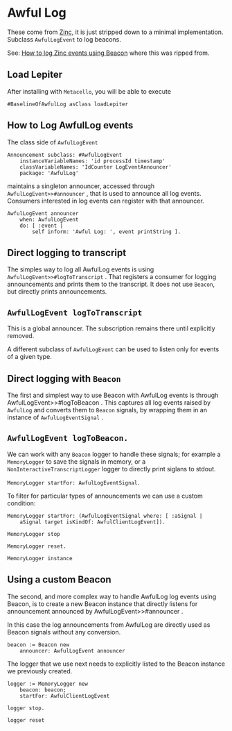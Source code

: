 # Awful Log

These come from [Zinc](https://github.com/svenvc/zinc), it is just stripped down to a minimal implementation. Subclass `AwfulLogEvent` to log beacons.

See: [How to log Zinc events using Beacon](https://book.gtoolkit.com/how-to-log-zinc-events-using-beacon-94i4898osisv77xpzco65f9tq) where this was ripped from.

## Load Lepiter				After installing with `Metacello`, you will be able to execute```#BaselineOfAwfulLog asClass loadLepiter```

## How to Log AwfulLog events

The class side of `AwfulLogEvent`
```st
Announcement subclass: #AwfulLogEvent
	instanceVariableNames: 'id processId timestamp'
	classVariableNames: 'IdCounter LogEventAnnouncer'
	package: 'AwfulLog'
```
maintains a singleton announcer, accessed through `AwfulLogEvent>>#announcer` , that is used to announce all log events. Consumers interested in log events can register with that announcer.
```st
AwfulLogEvent announcer 
	when: AwfulLogEvent 
	do: [ :event | 
		self inform: 'Awful Log: ', event printString ].
```

## Direct logging to transcript
The simples way to log all AwfulLog events is using `AwfulLogEvent>>#logToTranscript` . That registers a consumer for logging announcements and prints them to the transcript. It does not use `Beacon`, but directly prints announcements.

## `AwfulLogEvent logToTranscript`
  
This is a global announcer. The subscription remains there until explicitly removed.

A different subclass of `AwfulLogEvent` can be used to listen only for events of a given type.

## Direct logging with `Beacon`
The first and simplest way to use Beacon with AwfulLog events is through AwfulLogEvent>>#logToBeacon . This captures all log events raised by `AwfulLog` and converts them to `Beacon` signals, by wrapping them in an instance of `AwfulLogEventSignal` .

## `AwfulLogEvent logToBeacon.`
  
We can work with any `Beacon` logger to handle these signals; for example a `MemoryLogger` to save the signals in memory, or a `NonInteractiveTranscriptLogger` logger to directly print siglans to stdout.

`MemoryLogger startFor: AwfulLogEventSignal`.
  
To filter for particular types of announcements we can use a custom condition:
```st
MemoryLogger startFor: (AwfulLogEventSignal where: [ :aSignal |
	aSignal target isKindOf: AwfulClientLogEvent]).
  
MemoryLogger stop
  
MemoryLogger reset.
  
MemoryLogger instance
```

## Using a custom Beacon
The second, and more complex way to handle AwfulLog log events using Beacon, is to create a new Beacon instance that directly listens for announcement announced by AwfulLogEvent>>#announcer .

In this case the log announcements from AwfulLog are directly used as Beacon signals without any conversion.
```st
beacon := Beacon new 
	announcer: AwfulLogEvent announcer
```
The logger that we use next needs to explicitly listed to the Beacon instance we previously created.
```st
logger := MemoryLogger new 
	beacon: beacon;
	startFor: AwfulClientLogEvent
  
logger stop.
  
logger reset
```